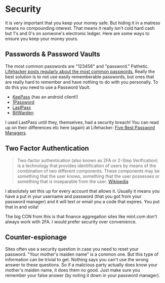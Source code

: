 # Security

It is very important that you keep your money safe. But hiding it in a matress means no compounding interest. That means it really isn't cold hard cash but 1's and 0's on someone's electronic ledger. Here are some ways to ensure you keep your money yours.

## Passwords & Password Vaults

The most common passwords are "123456" and "password." Pathetic. [Lifehacker posts regularly about the most common passwords.](http://lifehacker.com/the-top-10-usernames-and-passwords-hackers-try-to-get-i-1762638243) Really the best solution is to not use easily rememberable passwords, but ones that are really hard to remember and have nothing to do with you personally. To do this you need to use a Password Vault.

* [KeePass](http://keepass.info/) (has an android client!)
* [1Password](https://1password.com/)
* [LastPass](https://lastpass.com/)
* [BitWarden](https://bitwarden.com/)

I used LastPass until they, themselves, had a security breach! You can read up on their differences etc here (again) at Lifehacker: [Five Best Password Managers](http://lifehacker.com/5529133/five-best-password-managers).

## Two Factor Authentication
>Two-factor authentication (also known as 2FA or 2-Step Verification) is a technology that provides identification of users by means of the combination of two different components. These components may be something that the user knows, something that the user possesses or something that is inseparable from the user. [Wikipedia](https://en.wikipedia.org/wiki/Two-factor_authentication)  

I absolutely set this up for every account that allows it. Usually it means you have a put in your username and password (that you got from your password manager) and it will text or email you a code that expires. You put that in and voila! 

The big CON from this is that finance aggregation sites like mint.com don't always work with 2FA. I would prefer security over convenience. 

## Counter-espionage 

Sites often use a security question in case you need to reset your password. "Your mother's maiden name" is a common one. But this type of information can be trivial to get. Nothing says you can't use the wrong answer to these questions. So if a malicious party actually does know your mother's maiden name, it does them no good. Just make sure you remember your false answer (by noting it down in your password manager). 
